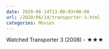 ```yaml
---
date: 2020-06-14T13:00:03+00:00
url: /2020/06/14/transporter-3.html
categories: Movies
---
```

Watched Transporter 3 (2008) - ★★★




